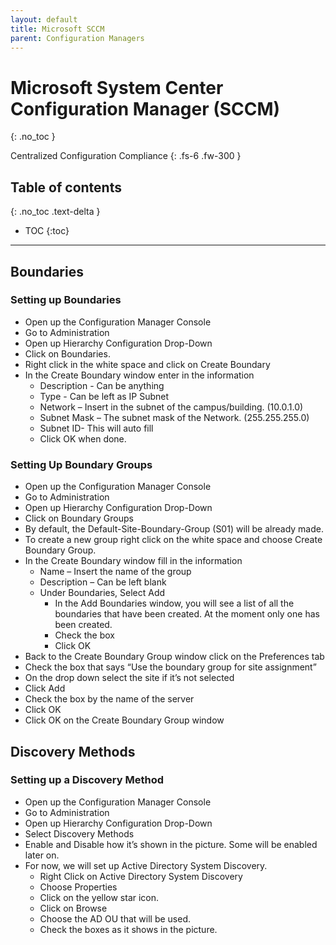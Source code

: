 ```yaml
---
layout: default
title: Microsoft SCCM
parent: Configuration Managers
---
```



# Microsoft System Center Configuration Manager \(SCCM\)
{: .no_toc }

Centralized Configuration Compliance
{: .fs-6 .fw-300 }

## Table of contents
{: .no_toc .text-delta }

* TOC
{:toc}

---

## Boundaries
### Setting up Boundaries
* Open up the Configuration Manager Console
* Go to Administration 
* Open up Hierarchy Configuration Drop-Down
* Click on Boundaries.
* Right click in the white space and click on Create Boundary
* In the Create Boundary window enter in the information
  * Description - Can be anything
  * Type - Can be left as IP Subnet
  * Network – Insert in the subnet of the campus/building. \(10.0.1.0\)
  * Subnet Mask – The subnet mask  of the Network. \(255.255.255.0\)
  * Subnet ID- This will auto fill
  * Click OK when done.
 
### Setting Up Boundary Groups
* Open up the Configuration Manager Console
* Go to Administration 
* Open up Hierarchy Configuration Drop-Down
* Click on Boundary Groups
* By default, the Default-Site-Boundary-Group \(S01\) will be already made. 
* To create a new group right click on the white space and choose Create Boundary Group.
* In the Create Boundary window fill in the information
  * Name – Insert the name of the group
  * Description – Can be left blank
  * Under Boundaries, Select Add
    * In the Add Boundaries window, you will see a list of all the boundaries that have been created. At the moment only one has been created. 
    * Check the box 
    * Click OK
* Back to the Create Boundary Group window click on the Preferences tab
* Check the box that says “Use the boundary group for site assignment”
* On the drop down select the site if it’s not selected 
* Click Add
* Check the box by the name of the server
* Click OK 
* Click OK on the Create Boundary Group window

## Discovery Methods
### Setting up a Discovery Method
* Open up the Configuration Manager Console
* Go to Administration 
* Open up Hierarchy Configuration Drop-Down
* Select Discovery Methods
* Enable and Disable how it’s shown in the picture. Some will be enabled later on. 
* For now, we will set up Active Directory System Discovery. 
  * Right Click on Active Directory System Discovery 
  * Choose Properties
  * Click on the yellow star icon.
  * Click on Browse 
  * Choose the AD OU that will be used. 
  * Check the boxes as it shows in the picture.

